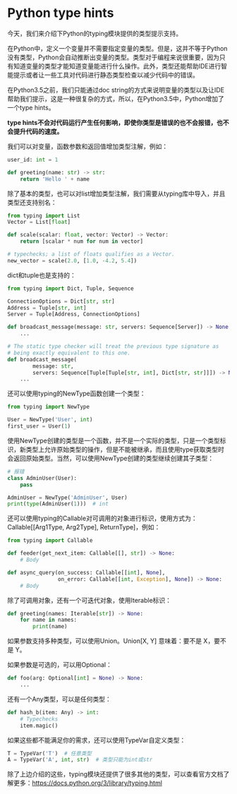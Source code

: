 # Python type hints


今天，我们来介绍下Python的typing模块提供的类型提示支持。

在Python中，定义一个变量并不需要指定变量的类型。但是，这并不等于Python没有类型，Python会自动推断出变量的类型。类型对于编程来说很重要，因为只有知道变量的类型才能知道变量能进行什么操作。此外，类型还能帮助IDE进行智能提示或者让一些工具对代码进行静态类型检查以减少代码中的错误。

在Python3.5之前，我们只能通过doc string的方式来说明变量的类型以及让IDE帮助我们提示，这是一种很复杂的方式，所以，在Python3.5中，Python增加了一个type hints。

**type hints不会对代码运行产生任何影响，即使你类型是错误的也不会报错，也不会提升代码的速度。**

我们可以对变量，函数参数和返回值增加类型注解，例如：
```python
user_id: int = 1

def greeting(name: str) -> str:
    return 'Hello ' + name
```
除了基本的类型，也可以对list增加类型注解，我们需要从typing库中导入，并且类型还支持别名：

```python
from typing import List
Vector = List[float]

def scale(scalar: float, vector: Vector) -> Vector:
    return [scalar * num for num in vector]

# typechecks; a list of floats qualifies as a Vector.
new_vector = scale(2.0, [1.0, -4.2, 5.4])
```

dict和tuple也是支持的：
```python
from typing import Dict, Tuple, Sequence

ConnectionOptions = Dict[str, str]
Address = Tuple[str, int]
Server = Tuple[Address, ConnectionOptions]

def broadcast_message(message: str, servers: Sequence[Server]) -> None:
    ...

# The static type checker will treat the previous type signature as
# being exactly equivalent to this one.
def broadcast_message(
        message: str,
        servers: Sequence[Tuple[Tuple[str, int], Dict[str, str]]]) -> None:
    ...
```

还可以使用typing的NewType函数创建一个类型：
```python
from typing import NewType

User = NewType('User', int)
first_user = User(1)
```
使用NewType创建的类型是一个函数，并不是一个实际的类型，只是一个类型标识，新类型上允许原始类型的操作，但是不能被继承，而且使用type获取类型时会返回原始类型。当然，可以使用NewType创建的类型继续创建其子类型：
```python
# 报错
class AdminUser(User):
    pass

AdminUser = NewType('AdminUser', User)
print(type(AdminUser(1)))  # int
```

还可以使用typing的Callable对可调用的对象进行标识，使用方式为：Callable[[Arg1Type, Arg2Type], ReturnType]，例如：
```python
from typing import Callable

def feeder(get_next_item: Callable[[], str]) -> None:
    # Body

def async_query(on_success: Callable[[int], None],
                on_error: Callable[[int, Exception], None]) -> None:
    # Body
```

除了可调用对象，还有一个可迭代对象，使用Iterable标识：
```python
def greeting(names: Iterable[str]) -> None:
    for name in names:
        print(name)
```

如果参数支持多种类型，可以使用Union。Union[X, Y] 意味着：要不是 X，要不是 Y。

如果参数是可选的，可以用Optional：
```python
def foo(arg: Optional[int] = None) -> None:
    ...
```

还有一个Any类型，可以是任何类型：
```python
def hash_b(item: Any) -> int:
    # Typechecks
    item.magic()
```

如果这些都不能满足你的需求，还可以使用TypeVar自定义类型：
```python
T = TypeVar('T')  # 任意类型
A = TypeVar('A', int, str)  # 类型只能为int或str
```


除了上边介绍的这些，typing模块还提供了很多其他的类型，可以查看官方文档了解更多：https://docs.python.org/3/library/typing.html
